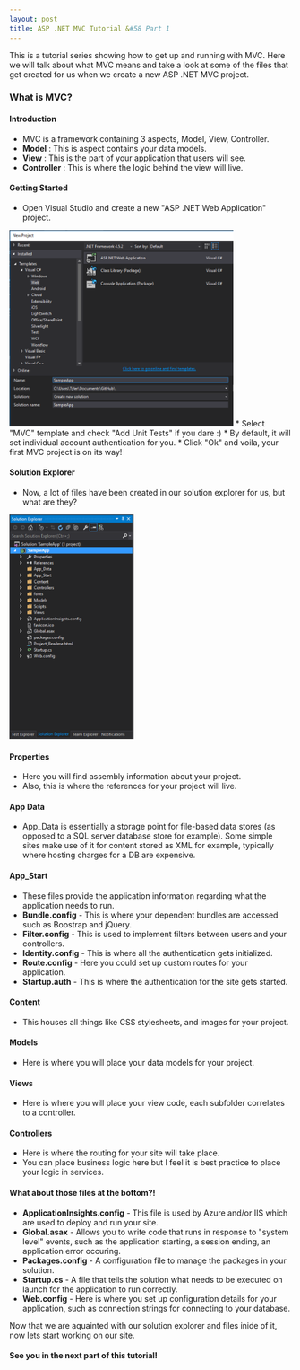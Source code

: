 ```yaml
---
layout: post
title: ASP .NET MVC Tutorial &#58 Part 1
---
```


This is a tutorial series showing how to get up and running with MVC. Here we will talk about what
MVC means and take a look at some of the files that get created for us when we create a new ASP .NET MVC project.

### What is MVC?

#### Introduction
* MVC is a framework containing 3 aspects, Model, View, Controller.
* **Model** : This is aspect contains your data models.
* **View** : This is the part of your application that users will see.
* **Controller** : This is where the logic behind the view will live.

#### Getting Started
* Open Visual Studio and create a new "ASP .NET Web Application" project.
<img src="/assets/createProjectPrompt.png" width="400px;" height="350px;" style="margin:auto;"> 
* Select "MVC" template and check "Add Unit Tests" if you dare :)
* By default, it will set individual account authentication for you.
* Click "Ok" and voila, your first MVC project is on its way!

#### Solution Explorer
* Now, a lot of files have been created in our solution explorer for us, but what are they?
<img src="/assets/solutionExplorerContents.png" height="400px;" style="margin:auto;"> 


#### Properties
* Here you will find assembly information about your project.
* Also, this is where the references for your project will live.

#### App Data
* App_Data is essentially a storage point for file-based data stores (as opposed to a SQL server database store for example). Some simple sites make use of it for content stored as XML for example, typically where hosting charges for a DB are expensive.

#### App_Start
* These files provide the application information regarding what the application needs to run.
* **Bundle.config** - This is where your dependent bundles are accessed such as Boostrap and jQuery.
* **Filter.config** - This is used to implement filters between users and your controllers.
* **Identity.config** - This is where all the authentication gets initialized.
* **Route.config** - Here you could set up custom routes for your application.
* **Startup.auth** - This is where the authentication for the site gets started.

#### Content
* This houses all things like CSS stylesheets, and images for your project.

#### Models
* Here is where you will place your data models for your project.

#### Views
* Here is where you will place your view code, each subfolder correlates to a controller.

#### Controllers
* Here is where the routing for your site will take place.
* You can place business logic here but I feel it is best practice to place your logic in services.

#### What about those files at the bottom?!
* **ApplicationInsights.config** - This file is used by Azure and/or IIS which are used to deploy and run your site.
* **Global.asax** - Allows you to write code that runs in response to "system level" events, such as the application starting, a session ending, an application error occuring.
* **Packages.config** - A configuration file to manage the packages in your solution.
* **Startup.cs** - A file that tells the solution what needs to be executed on launch for the application to run correctly. 
* **Web.config** - Here is where you set up configuration details for your application, such as connection strings for connecting to your database.


Now that we are aquainted with our solution explorer and files inide of it, now lets start working on our site.

#### See you in the next part of this tutorial!